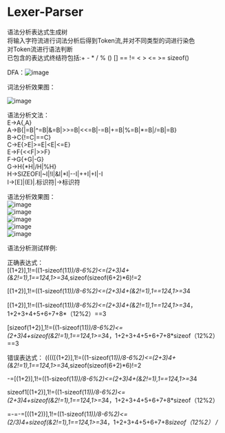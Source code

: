 # Lexer-Parser  
语法分析表达式生成树  
将输入字符流进行词法分析后得到Token流,并对不同类型的词进行染色  
对Token流进行语法判断  
已包含的表达式终结符包括:+ - * / % () [] == != < > <= >= sizeof()  

DFA：![image](https://github.com/whx-prog/Lexer_Parser-TST-ING-2021-3/blob/main/DFA.png)  



词法分析效果图：  


![image](https://github.com/whx-prog/Lexer_Parser-TST-ING-2021-3/blob/main/Lexer.png)  


语法分析文法：  
              E->A{,A}  
              A->B{|=B|^=B|&=B|>>=B|<<=B|-=B|+=B|%=B|*=B|/=B|=B}  
              B->C{!=C|==C}  
              C->E{>E|>=E|<E|<=E}  
              E->F{<<F|>>F}  
              F->G{+G|-G}  
              G->H{*H|/H|%H}  
              H->SIZEOFI|~I|!I|&I|*I|--I|++I|+I|-I  
              I->[E]|(E)|.标识符|->标识符  


语法分析效果图：  
![image](https://github.com/whx-prog/Lexer_Parser-TST-ING-2021-3/blob/main/Parser_picture/%E5%9B%BE%E7%89%871.png)  
![image](https://github.com/whx-prog/Lexer_Parser-TST-ING-2021-3/blob/main/Parser_picture/%E5%9B%BE%E7%89%872.png)  
![image](https://github.com/whx-prog/Lexer_Parser-TST-ING-2021-3/blob/main/Parser_picture/%E5%9B%BE%E7%89%873.png)  
![image](https://github.com/whx-prog/Lexer_Parser-TST-ING-2021-3/blob/main/Parser_picture/%E5%9B%BE%E7%89%874.png)  
![image](https://github.com/whx-prog/Lexer_Parser-TST-ING-2021-3/blob/main/Parser_picture/%E5%9B%BE%E7%89%875.png)  


语法分析测试样例:  

正确表达式：  
[(1+2)],1!=((1-sizeof(1*1))/8-6%2)<=(2+3)*4+(&2!=1),1==12*4,1>=3*4,sizeof(sizeof(6+2)*6)!=2

[(1+2)],1!=((1-sizeof(1*1))/8-6%2)<=(2+3)*4+(&2!=1),1==12*4,1>=3*4

[(1+2)],1!=((1-sizeof(1*1))/8-6%2)<=(2+3)*4+(&2!=1),1==12*4,1>=3*4，1+2+3+4+5+6+7+8*（12%2）==3

[sizeof(1+2)],1!=((1-sizeof(1*1))/8-6%2)<=(2+3)*4+sizeof(&2!=1),1==12*4,1>=3*4，1+2+3+4+5+6+7+8*sizeof（12%2）==3

错误表达式：
(((([(1+2)],1!=((1-sizeof(1*1))/8-6%2)<=(2+3)*4+(&2!=1),1==12*4,1>=3*4,sizeof(sizeof(6+2)*6)!=2  

-=[(1+2)],1!=((1-sizeof(1*1))/8-6%2)<=(2+3)*4+(&2!=1),1==12*4,1>=3*4

sizeof1[(1+2)],1!=((1-sizeof(1*1))/8-6%2)<=(2+3)*4+sizeof(&2!=1),1==12*4,1>=3*4，1+2+3+4+5+6+7+8*sizeof（12%2）

=-=-=[((1+2))],1!=((1-sizeof(1*1))/8-6%2)<=(2/3)*4+sizeof(&2!=1),1==12*4,1>=3*4，1+2+3+4+5+6+7+8*sizeof（12%2）
/*

